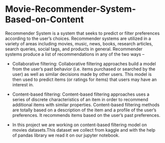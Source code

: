 # Movie-Recommender-System-Based-on-Content


Recommender System is a system that seeks to predict or filter preferences according to the user’s choices.
Recommender systems are utilized in a variety of areas including movies, music, news, books, research articles, search queries, social tags, and products in general. 
Recommender systems produce a list of recommendations in any of the two ways – 
- Collaborative filtering: Collaborative filtering approaches build a model from the user’s past behavior (i.e. items purchased or searched by the user) as well as     similar decisions made by other users. This model is then used to predict items (or ratings for items) that users may have an interest in.
- Content-based filtering: Content-based filtering approaches uses a series of discrete characteristics of an item in order to recommend additional items with similar properties. Content-based filtering methods are totally based on a description of the item and a profile of the user’s preferences. It recommends items based on the user’s past preferences.

- In this project we are working on content-based filtering model on movies datasets.This dataset we collect from kaggle and with the help of pandas library we read it on our jupyter notebook.
